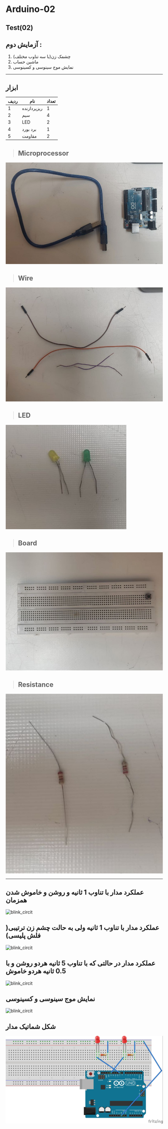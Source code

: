 # Arduino-02
## Test(02)
## آزمایش دوم : 
1. چشمک زن(با سه تناوب مختلف)
2. ماشین حساب
3. نمایش موج سینوسی و کسینوسی
---
## ابزار

| ردیف        |نام        | تعداد|
| ----------- | ----------- |--------|
| 1           | ریزپردازنده       |   1    |
| 2           | سیم        |   4    |
| 3           | LED         |   2    |
| 4           | برد بورد       |   1    |
| 5           | مقاومت  |   2    |

> ## Microprocessor
 ![blink_circit](/Media/Micro.jpg) 

> ## Wire
 ![blink_circit](/Media/Wire.jpg)

 > ## LED
 ![blink_circit](/Media/LED.jpg)

> ## Board
 ![blink_circit](/Media/Board.jpg)

> ## Resistance
 ![blink_circit](/Media/Resistance.jpg)

---

## عملکرد مدار با تناوب 1 ثانیه و روشن و خاموش شدن همزمان

![blink_circit](/Media/video_1.gif)

## عملکرد مدار با تناوب 1 ثانیه ولی به حالت چشم زن ترتیبی( فلش پلیسی)

![blink_circit](/Media/video_4.gif)

## عملکرد مدار در حالتی که با تناوب 5 ثانیه هردو روشن و با 0.5 ثانیه هردو خاموش

![blink_circit](/Media/video_3.gif)

## نمایش موج سینوسی و کسینوسی

![blink_circit](/Media/video_2.gif)


## شکل شماتیک مدار
![blink_circit](/Media/shematich-02.jpg)







